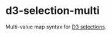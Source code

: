 # d3-selection-multi

Multi-value map syntax for [D3 selections](https://github.com/d3/d3-selection).
